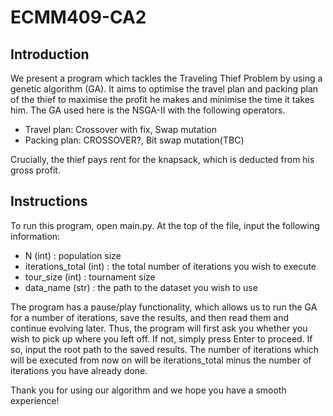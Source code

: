 # ECMM409-CA2
## Introduction
We present a program which tackles the Traveling Thief Problem by using a genetic algorithm (GA). It aims to optimise the travel plan and packing plan of the thief to maximise the profit he makes and minimise the time it takes him.
The GA used here is the NSGA-II with the following operators.
* Travel plan: Crossover with fix, Swap mutation
* Packing plan: CROSSOVER?, Bit swap mutation(TBC)

Crucially, the thief pays rent for the knapsack, which is deducted from his gross profit.
## Instructions
To run this program, open main.py. At the top of the file, input the following information:
* N (int) : population size
* iterations_total (int) : the total number of iterations you wish to execute
* tour_size (int) : tournament size
* data_name (str) : the path to the dataset you wish to use

The program has a pause/play functionality, which allows us to run the GA for a number of iterations, save the results, and then read them and continue evolving later.
Thus, the program will first ask you whether you wish to pick up where you left off. If not, simply press Enter to proceed. If so, input the root path to the saved results.
The number of iterations which will be executed from now on will be iterations_total minus the number of iterations you have already done.

Thank you for using our algorithm and we hope you have a smooth experience!
